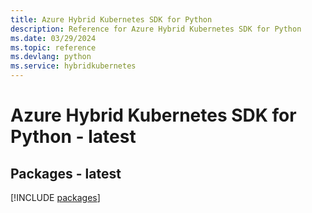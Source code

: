 ```yaml
---
title: Azure Hybrid Kubernetes SDK for Python
description: Reference for Azure Hybrid Kubernetes SDK for Python
ms.date: 03/29/2024
ms.topic: reference
ms.devlang: python
ms.service: hybridkubernetes
---
```

# Azure Hybrid Kubernetes SDK for Python - latest
## Packages - latest
[!INCLUDE [packages](hybrid-kubernetes-index.md)]